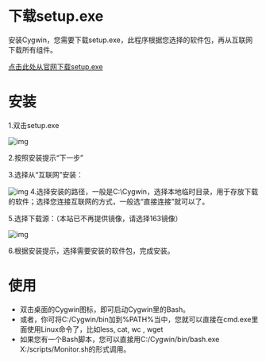 # 下载setup.exe

安装Cygwin，您需要下载setup.exe，此程序根据您选择的软件包，再从互联网下载所有组件。

[点击此处从官网下载setup.exe](http://cygwin.com/setup.exe)

# 安装

1.双击setup.exe

![img](http://www.cygwin.cn/site/install/images/setup.png)

2.按照安装提示“下一步”

3.选择从“互联网”安装：

![img](http://www.cygwin.cn/site/install/images/source.png)
4.选择安装的路径，一般是C:\Cygwin，选择本地临时目录，用于存放下载的软件；选择您连接互联网的方式，一般选“直接连接”就可以了。

5.选择下载源：（本站已不再提供镜像，请选择163镜像）

![img](http://www.cygwin.cn/site/install/images/source2.png)

6.根据安装提示，选择需要安装的软件包，完成安装。

# 使用

- 双击桌面的Cygwin图标，即可启动Cygwin里的Bash。
- 或者，你可将C:/Cygwin/bin加到%PATH%当中，您就可以直接在cmd.exe里面使用Linux命令了，比如less, cat, wc , wget
- 如果您有一个Bash脚本，您可以直接用C:/Cygwin/bin/bash.exe X:/scripts/Monitor.sh的形式调用。